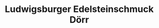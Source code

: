 ---
title: "Ludwigsburger Edelsteinschmuck Dörr"
url: /ludwigsburg/ludwigsburger-edelsteinschmuck-doerr/
shop: Schmuck
---